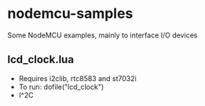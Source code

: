 # nodemcu-samples
Some NodeMCU examples, mainly to interface I/O devices

## lcd_clock.lua

* Requires i2clib, rtc8583 and st7032i
* To run: dofile("lcd_clock")
* I^2C
